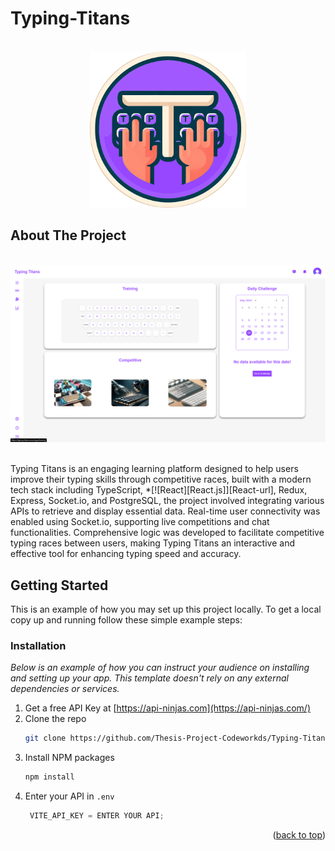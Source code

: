 # Typing-Titans

<!-- PROJECT LOGO -->
<br />
<div align="center">
    <img src="./client/src/assets/Group 1332.png" alt="Logo" width="250" height="250">
</div>

## About The Project

<br />
<div align="center">
    <img src="./client/src/assets/landingPage.png" alt="Landing Page">
</div>
<br />

Typing Titans is an engaging learning platform designed to help users improve their typing skills through competitive races, built with a modern tech stack including TypeScript, *[![React][React.js]][React-url], Redux, Express, Socket.io, and PostgreSQL, the project involved integrating various APIs to retrieve and display essential data. Real-time user connectivity was enabled using Socket.io, supporting live competitions and chat functionalities. Comprehensive logic was developed to facilitate competitive typing races between users, making Typing Titans an interactive and effective tool for enhancing typing speed and accuracy.

<!-- GETTING STARTED -->
## Getting Started

This is an example of how you may set up this project locally.
To get a local copy up and running follow these simple example steps:


### Installation

_Below is an example of how you can instruct your audience on installing and setting up your app. This template doesn't rely on any external dependencies or services._

1. Get a free API Key at [https://api-ninjas.com](https://api-ninjas.com/)
2. Clone the repo
   ```sh
   git clone https://github.com/Thesis-Project-Codeworkds/Typing-Titans
   ```
3. Install NPM packages
   ```sh
   npm install
   ```
4. Enter your API in `.env`
   ```js
    VITE_API_KEY = ENTER YOUR API;
   ```

<p align="right">(<a href="#readme-top">back to top</a>)</p>
